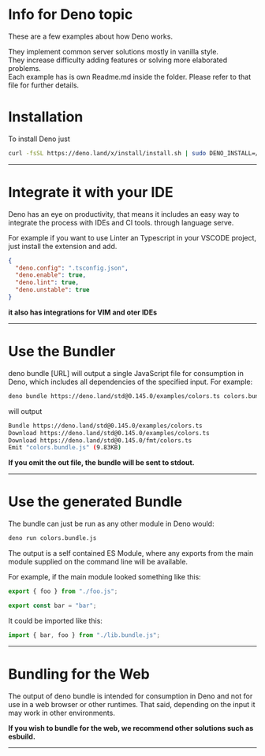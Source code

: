 # Info for Deno topic

These are a few examples about how Deno works.

They implement common server solutions mostly in vanilla style.  
They increase difficulty adding features or solving more elaborated problems.  
Each example has is own Readme.md inside the folder. Please refer to that file for further details.

# Installation

To install Deno just

```bash
curl -fsSL https://deno.land/x/install/install.sh | sudo DENO_INSTALL=/usr/local sh
```

---

# Integrate it with your IDE

Deno has an eye on productivity, that means it includes an easy way to integrate the process with IDEs and CI tools.
through language serve.

For example if you want to use Linter an Typescript in your VSCODE project, just install the extension and add.

```json
{
  "deno.config": ".tsconfig.json",
  "deno.enable": true,
  "deno.lint": true,
  "deno.unstable": true
}
```

**it also has integrations for VIM and oter IDEs**

---

# Use the Bundler
deno bundle [URL] will output a single JavaScript file for consumption in Deno, which includes all dependencies of the specified input. For example:

```bash
deno bundle https://deno.land/std@0.145.0/examples/colors.ts colors.bundle.js
```
will output

```bash
Bundle https://deno.land/std@0.145.0/examples/colors.ts
Download https://deno.land/std@0.145.0/examples/colors.ts
Download https://deno.land/std@0.145.0/fmt/colors.ts
Emit "colors.bundle.js" (9.83KB)
```

**If you omit the out file, the bundle will be sent to stdout.**

---

# Use the generated Bundle

The bundle can just be run as any other module in Deno would:

```bash
deno run colors.bundle.js
```
The output is a self contained ES Module, where any exports from the main module supplied on the command line will be available.

For example, if the main module looked something like this:

```ts
export { foo } from "./foo.js";

export const bar = "bar";
```

It could be imported like this:
```ts
import { bar, foo } from "./lib.bundle.js";
```
---

# Bundling for the Web
The output of deno bundle is intended for consumption in Deno and not for use in a web browser or other runtimes. That said, depending on the input it may work in other environments.

**If you wish to bundle for the web, we recommend other solutions such as esbuild.**

---